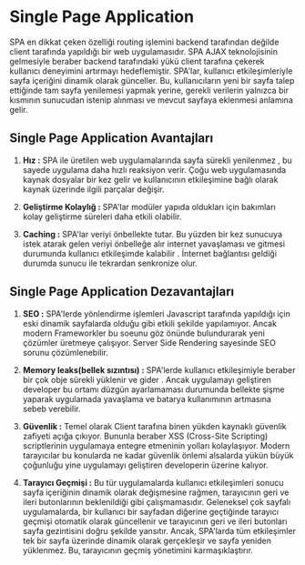 # Single Page Application

SPA en dikkat çeken özelliği routing işlemini backend tarafından değilde client tarafında yapıldığı bir web uygulamasıdır. SPA AJAX teknolojisinin gelmesiyle beraber backend tarafındaki yükü client tarafına çekerek kullanıcı deneyimini artırmayı hedeflemiştir. SPA'lar, kullanıcı etkileşimleriyle sayfa içeriğini dinamik olarak günceller. Bu, kullanıcıların yeni bir sayfa talep ettiğinde tam sayfa yenilemesi yapmak yerine, gerekli verilerin yalnızca bir kısmının sunucudan istenip alınması ve mevcut sayfaya eklenmesi anlamına gelir.

## Single Page Application Avantajları

1. **Hız :** SPA ile üretilen web uygulamalarında sayfa sürekli yenilenmez , bu sayede uygulama daha hızlı reaksiyon verir. Çoğu web uygulamasında kaynak dosyalar bir kez gelir ve kullanıcının etkileşimine bağlı olarak kaynak üzerinde ilgili parçalar değişir.

2. **Geliştirme Kolaylığ :**  SPA'lar modüler yapıda oldukları için bakımları kolay geliştirme süreleri daha etkili olabilir.

3. **Caching :**  SPA'lar veriyi önbellekte tutar. Bu yüzden bir kez sunucuya istek atarak gelen veriyi önbelleğe alır internet yavaşlaması ve gitmesi durumunda kullanıcı etkileşimde kalabilir . İnternet bağlantısı geldiği durumda sunucu ile tekrardan senkronize olur.

## Single Page Application Dezavantajları

1. **SEO :** SPA'lerde yönlendirme işlemleri Javascript tarafında yapıldığı için eski dinamik sayfalarda olduğu gibi etkili şekilde yapılamıyor. Ancak modern Frameworkler bu soeunu göz önünde bulundurarak yeni çözümler üretmeye çalışıyor. Server Side Rendering sayesinde SEO sorunu çözümlenebilir.

2. **Memory leaks(bellek sızıntısı) :**  SPA'lerde kullanıcı etkileşimiyle beraber bir çok obje sürekli yüklenir ve gider . Ancak uygulamayı geliştiren developer bu ortamı düzgün ayarlamaması durumunda bellekte şişme yaparak uygulamada yavaşlama ve batarya kullanımının artmasına sebeb verebilir.

3. **Güvenlik :** Temel olarak Client tarafına binen yükden kaynaklı güvenlik zafiyeti açığa çıkıyor. Bununla beraber XSS (Cross-Site Scripting) scriptlerinin uygulamaya entegre etmeninin yolları kolaylaşıyor. Modern tarayıcılar bu konularda ne kadar güvenlik önlemi alsalarda yükün büyük çoğunluğu yine uygulamayı geliştiren developerin üzerine kalıyor.

4. **Tarayıcı Geçmişi :** Bu tür uygulamalarda kullanıcı etkileşimleri sonucu sayfa içeriğinin dinamik olarak değişmesine rağmen, tarayıcının geri ve ileri butonlarının beklenildiği gibi çalışmamasıdır. Geleneksel çok sayfalı uygulamalarda, bir kullanıcı bir sayfadan diğerine geçtiğinde tarayıcı geçmişi otomatik olarak güncellenir ve tarayıcının geri ve ileri butonları sayfa gezintisini doğru şekilde yansıtır. Ancak, SPA'larda tüm etkileşimler tek bir sayfa üzerinde dinamik olarak gerçekleşir ve sayfa yeniden yüklenmez. Bu, tarayıcının geçmiş yönetimini karmaşıklaştırır.
